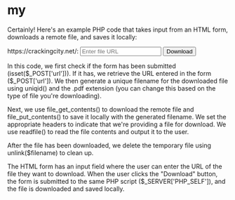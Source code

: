 # my
Certainly! Here's an example PHP code that takes input from an HTML form, downloads a remote file, and saves it locally:
<?php
if (isset($_POST['url'])) {
    $url = $_POST['url'];
    
    // Generate a unique filename for the downloaded file
    $filename = uniqid() . '.pdf';
    
    // Download the file and save it locally
    file_put_contents($filename, file_get_contents($url));
    
    // Provide the file as a download to the user
    header('Content-Type: application/octet-stream');
    header('Content-Disposition: attachment; filename="' . $filename . '"');
    readfile($filename);
    
    // Delete the temporary file
    unlink($filename);
    exit;
}
?>

<!DOCTYPE html>
<html>
<head>
    <title>Download File</title>
</head>
<body>
    <form method="POST" action="<?php echo $_SERVER['PHP_SELF']; ?>">
        <label for="url">https://crackingcity.net/:</label>
        <input type="text" name="url" id="url" placeholder="Enter file URL" required>
        <button type="submit">Download</button>
    </form>
</body>
</html>
In this code, we first check if the form has been submitted (isset($_POST['url'])). If it has, we retrieve the URL entered in the form ($_POST['url']). We then generate a unique filename for the downloaded file using uniqid() and the .pdf extension (you can change this based on the type of file you're downloading).

Next, we use file_get_contents() to download the remote file and file_put_contents() to save it locally with the generated filename. We set the appropriate headers to indicate that we're providing a file for download. We use readfile() to read the file contents and output it to the user.

After the file has been downloaded, we delete the temporary file using unlink($filename) to clean up.

The HTML form has an input field where the user can enter the URL of the file they want to download. When the user clicks the "Download" button, the form is submitted to the same PHP script ($_SERVER['PHP_SELF']), and the file is downloaded and saved locally.
